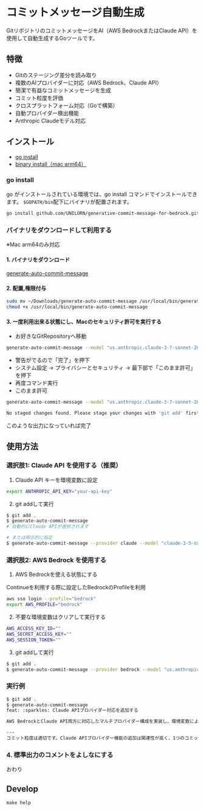 # コミットメッセージ自動生成

GitリポジトリのコミットメッセージをAI（AWS BedrockまたはClaude API）を使用して自動生成するGoツールです。

## 特徴

- Gitのステージング差分を読み取り
- 複数のAIプロバイダーに対応（AWS Bedrock、Claude API）
- 簡潔で有益なコミットメッセージを生成
- コミット粒度を評価
- クロスプラットフォーム対応（Goで構築）
- 自動プロバイダー検出機能
- Anthropic Claudeモデル対応


## インストール

- [go install](#go-install)
- [binary install（mac arm64）](#バイナリをダウンロードして利用する)

### go install

go がインストールされている環境では、go install コマンドでインストールできます。
`$GOPATH/bin`配下にバイナリが配置されます。

```sh
go install github.com/UNILORN/generative-commit-message-for-bedrock.git
```

### バイナリをダウンロードして利用する

※Mac arm64のみ対応

#### 1. バイナリをダウンロード

[generate-auto-commit-message](/uploads/a3724435d66999c7c98250feca8af38b/generate-auto-commit-message)

#### 2. 配置,権限付与

```sh
sudo mv ~/Downloads/generate-auto-commit-message /usr/local/bin/generate-auto-commit-message
chmod +x /usr/local/bin/generate-auto-commit-message
```

#### 3. 一度利用出来る状態にし、Macのセキュリティ許可を実行する

- お好きなGitRepositoryへ移動

```sh
generate-auto-commit-message --model "us.anthropic.claude-3-7-sonnet-20250219-v1:0"
```

- 警告がでるので「完了」を押下
- システム設定 -> プライバシーとセキュリティ -> 最下部で「このまま許可」を押下
- 再度コマンド実行
- このまま許可

```sh
generate-auto-commit-message --model "us.anthropic.claude-3-7-sonnet-20250219-v1:0"

No staged changes found. Please stage your changes with 'git add' first.
```

このような出力になっていれば完了

## 使用方法

### 選択肢1: Claude API を使用する（推奨）

1. Claude API キーを環境変数に設定
```sh
export ANTHROPIC_API_KEY="your-api-key"
```

2. git addして実行
```sh
$ git add .
$ generate-auto-commit-message
# 自動的にClaude APIが選択されます

# または明示的に指定
$ generate-auto-commit-message --provider claude --model "claude-3-5-sonnet-20241022"
```

### 選択肢2: AWS Bedrock を使用する

1. AWS Bedrockを使える状態にする

Continueを利用する際に設定したBedrockのProfileを利用

```sh
aws sso login --profile="bedrock"
export AWS_PROFILE="bedrock"
```

2. 不要な環境変数はクリアして実行する

```sh
AWS_ACCESS_KEY_ID=""
AWS_SECRET_ACCESS_KEY=""
AWS_SESSION_TOKEN="" 
```

3. git addして実行

```sh
$ git add .
$ generate-auto-commit-message --provider bedrock --model "us.anthropic.claude-3-5-sonnet-20241022-v2:0"
```

### 実行例

```sh
$ git add .
$ generate-auto-commit-message
feat: :sparkles: Claude APIプロバイダー対応を追加する

AWS BedrockとClaude API両方に対応したマルチプロバイダー構成を実装し、環境変数による自動選択機能を追加

---
コミット粒度は適切です。Claude APIプロバイダー機能の追加は関連性が高く、1つのコミットにまとめることが妥当です。
```

### 4. 標準出力のコメントをよしなにする

おわり

## Develop

```
make help
```